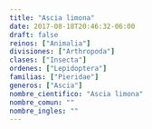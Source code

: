 ```yaml
---
title: "Ascia limona"
date: 2017-08-18T20:46:32-06:00
draft: false
reinos: ["Animalia"]
divisiones: ["Arthropoda"]
clases: ["Insecta"]
ordenes: ["Lepidoptera"]
familias: ["Pieridae"]
generos: ["Ascia"]
nombre_cientifico: "Ascia limona"
nombre_comun: ""
nombre_ingles: ""
---
```

